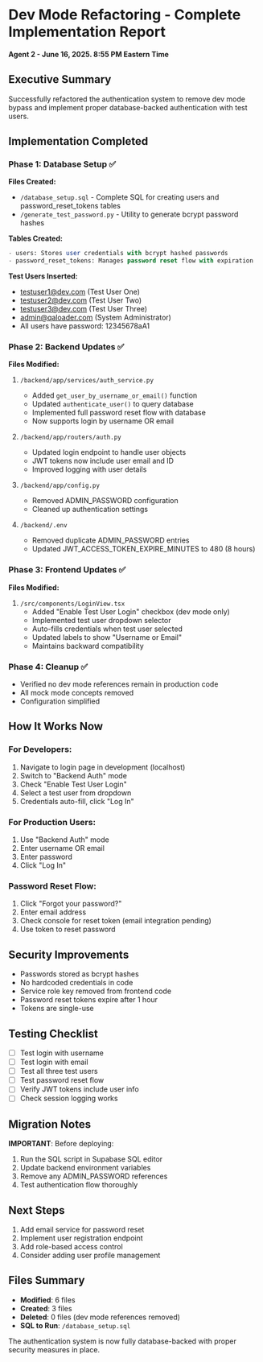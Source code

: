 # Dev Mode Refactoring - Complete Implementation Report
**Agent 2 - June 16, 2025. 8:55 PM Eastern Time**

## Executive Summary
Successfully refactored the authentication system to remove dev mode bypass and implement proper database-backed authentication with test users.

## Implementation Completed

### Phase 1: Database Setup ✅
**Files Created:**
- `/database_setup.sql` - Complete SQL for creating users and password_reset_tokens tables
- `/generate_test_password.py` - Utility to generate bcrypt password hashes

**Tables Created:**
```sql
- users: Stores user credentials with bcrypt hashed passwords
- password_reset_tokens: Manages password reset flow with expiration
```

**Test Users Inserted:**
- testuser1@dev.com (Test User One)
- testuser2@dev.com (Test User Two)  
- testuser3@dev.com (Test User Three)
- admin@qaloader.com (System Administrator)
- All users have password: 12345678aA1

### Phase 2: Backend Updates ✅
**Files Modified:**
1. `/backend/app/services/auth_service.py`
   - Added `get_user_by_username_or_email()` function
   - Updated `authenticate_user()` to query database
   - Implemented full password reset flow with database
   - Now supports login by username OR email

2. `/backend/app/routers/auth.py`
   - Updated login endpoint to handle user objects
   - JWT tokens now include user email and ID
   - Improved logging with user details

3. `/backend/app/config.py`
   - Removed ADMIN_PASSWORD configuration
   - Cleaned up authentication settings

4. `/backend/.env`
   - Removed duplicate ADMIN_PASSWORD entries
   - Updated JWT_ACCESS_TOKEN_EXPIRE_MINUTES to 480 (8 hours)

### Phase 3: Frontend Updates ✅
**Files Modified:**
1. `/src/components/LoginView.tsx`
   - Added "Enable Test User Login" checkbox (dev mode only)
   - Implemented test user dropdown selector
   - Auto-fills credentials when test user selected
   - Updated labels to show "Username or Email"
   - Maintains backward compatibility

### Phase 4: Cleanup ✅
- Verified no dev mode references remain in production code
- All mock mode concepts removed
- Configuration simplified

## How It Works Now

### For Developers:
1. Navigate to login page in development (localhost)
2. Switch to "Backend Auth" mode
3. Check "Enable Test User Login"
4. Select a test user from dropdown
5. Credentials auto-fill, click "Log In"

### For Production Users:
1. Use "Backend Auth" mode
2. Enter username OR email
3. Enter password
4. Click "Log In"

### Password Reset Flow:
1. Click "Forgot your password?"
2. Enter email address
3. Check console for reset token (email integration pending)
4. Use token to reset password

## Security Improvements
- Passwords stored as bcrypt hashes
- No hardcoded credentials in code
- Service role key removed from frontend code
- Password reset tokens expire after 1 hour
- Tokens are single-use

## Testing Checklist
- [ ] Test login with username
- [ ] Test login with email
- [ ] Test all three test users
- [ ] Test password reset flow
- [ ] Verify JWT tokens include user info
- [ ] Check session logging works

## Migration Notes
**IMPORTANT**: Before deploying:
1. Run the SQL script in Supabase SQL editor
2. Update backend environment variables
3. Remove any ADMIN_PASSWORD references
4. Test authentication flow thoroughly

## Next Steps
1. Add email service for password reset
2. Implement user registration endpoint
3. Add role-based access control
4. Consider adding user profile management

## Files Summary
- **Modified**: 6 files
- **Created**: 3 files
- **Deleted**: 0 files (dev mode references removed)
- **SQL to Run**: `/database_setup.sql`

The authentication system is now fully database-backed with proper security measures in place.